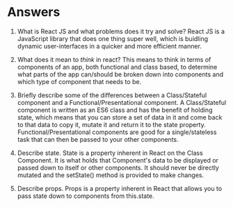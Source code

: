 # Answers

1.  What is React JS and what problems does it try and solve?
   React JS is a JavaScript library that does one thing super well, which is buidling dynamic user-interfaces in a quicker and more efficient manner. 

2.  What does it mean to _think_ in react?
   This means to think in terms of components of an app, both functional and class based, to determine what parts of the app can/should be broken down into components and which type of component that needs to be. 

3.  Briefly describe some of the differences between a Class/Stateful component and a Functional/Presentational component.
   A Class/Stateful component is written as an ES6 class and has the benefit of holding state, which means that you can store a set of data in it and come back to that data to copy it, mutate it and return it to the state property. Functional/Presentational components are good for a single/stateless task that can then be passed to your other components. 

4.  Describe state.
   State is a property inherent in React on the Class Component. It is what holds that Component's data to be displayed or passed down to itself or other components. It should never be directly mutated and the setState() method is provided to make changes.  

5.  Describe props.
   Props is a property inherent in React that allows you to pass state down to components from this.state. 
